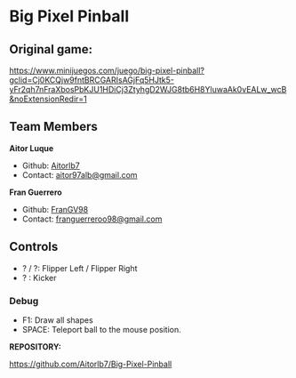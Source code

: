 # Big Pixel Pinball
 
## Original game: 

https://www.minijuegos.com/juego/big-pixel-pinball?gclid=Cj0KCQjw9fntBRCGARIsAGjFq5HJtk5-yFr2qh7nFraXbosPbKJU1HDiCj3ZtyhgD2WJG8tb6H8YluwaAk0vEALw_wcB&noExtensionRedir=1

## Team Members

**Aitor Luque**
- Github: [Aitorlb7](https://github.com/Aitorlb7)
- Contact: aitor97alb@gmail.com

**Fran Guerrero**
- Github: [FranGV98](https://github.com/FranGV98)
- Contact: franguerreroo98@gmail.com


## Controls

- ? / ?: Flipper Left / Flipper Right
- ? : Kicker

### Debug

- F1: Draw all shapes
- SPACE: Teleport ball to the mouse position.

**REPOSITORY:**

https://github.com/Aitorlb7/Big-Pixel-Pinball